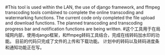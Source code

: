 #This tool is used within the LAN, the use of django framework, and ffmpeg transcoding tools combined to complete the online transcoding and watermarking functions.
The current code only completed the file upload and download functions.
The planned transcoding and transcoding progress bar and notification functions are being written.
#这个工具用于在局域网内部，使用django框架，和ffmpeg转码工具结合，完成在线转码加水印的功能。
目前的代码只完成了文件的上传和下载功能。
计划中的转码以及转码进度条和通知功能正在写。
